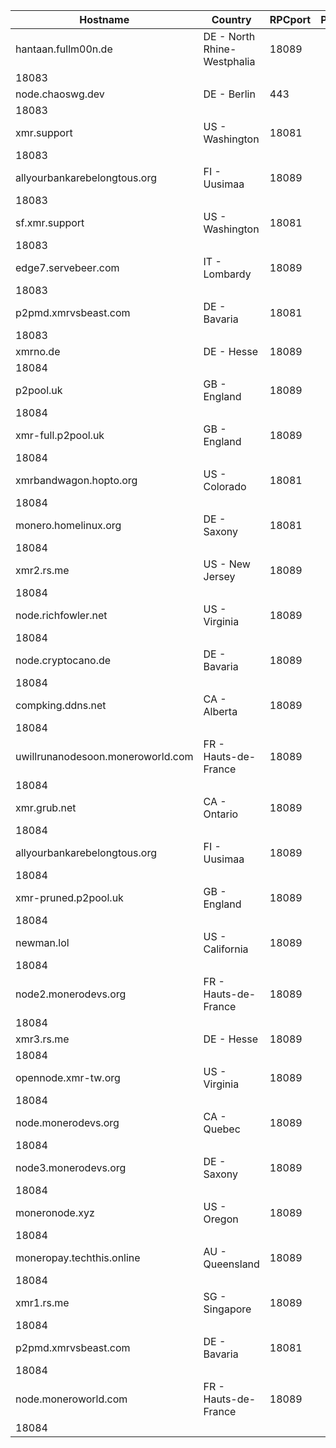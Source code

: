 Hostname | Country | RPCport | P2Pport
--- | --- | --- | ---
hantaan.fullm00n.de | DE - North Rhine-Westphalia | 18089
 | 18083
node.chaoswg.dev | DE - Berlin | 443
 | 18083
xmr.support | US - Washington | 18081
 | 18083
allyourbankarebelongtous.org | FI - Uusimaa | 18089
 | 18083
sf.xmr.support | US - Washington | 18081
 | 18083
edge7.servebeer.com | IT - Lombardy | 18089
 | 18083
p2pmd.xmrvsbeast.com | DE - Bavaria | 18081
 | 18083
xmrno.de | DE - Hesse | 18089
 | 18084
p2pool.uk | GB - England | 18089
 | 18084
xmr-full.p2pool.uk | GB - England | 18089
 | 18084
xmrbandwagon.hopto.org | US - Colorado | 18081
 | 18084
monero.homelinux.org | DE - Saxony | 18081
 | 18084
xmr2.rs.me | US - New Jersey | 18089
 | 18084
node.richfowler.net | US - Virginia | 18089
 | 18084
node.cryptocano.de | DE - Bavaria | 18089
 | 18084
compking.ddns.net | CA - Alberta | 18089
 | 18084
uwillrunanodesoon.moneroworld.com | FR - Hauts-de-France | 18089
 | 18084
xmr.grub.net | CA - Ontario | 18089
 | 18084
allyourbankarebelongtous.org | FI - Uusimaa | 18089
 | 18084
xmr-pruned.p2pool.uk | GB - England | 18089
 | 18084
newman.lol | US - California | 18089
 | 18084
node2.monerodevs.org | FR - Hauts-de-France | 18089
 | 18084
xmr3.rs.me | DE - Hesse | 18089
 | 18084
opennode.xmr-tw.org | US - Virginia | 18089
 | 18084
node.monerodevs.org | CA - Quebec | 18089
 | 18084
node3.monerodevs.org | DE - Saxony | 18089
 | 18084
moneronode.xyz | US - Oregon | 18089
 | 18084
moneropay.techthis.online | AU - Queensland | 18089
 | 18084
xmr1.rs.me | SG - Singapore | 18089
 | 18084
p2pmd.xmrvsbeast.com | DE - Bavaria | 18081
 | 18084
node.moneroworld.com | FR - Hauts-de-France | 18089
 | 18084
